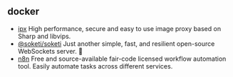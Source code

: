 ## docker

- [ipx](https://github.com/unjs/ipx) High performance, secure and easy to use image proxy based on Sharp and libvips.
- [@soketi/soketi](https://github.com/soketi/soketi) Just another simple, fast, and resilient open-source WebSockets server. 📣
- [n8n](https://github.com/n8n-io/n8n) Free and source-available fair-code licensed workflow automation tool. Easily automate tasks across different services.